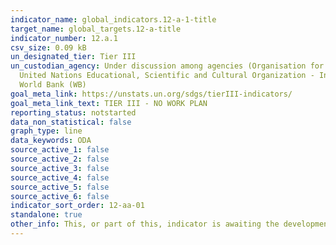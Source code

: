 ```yaml
---
indicator_name: global_indicators.12-a-1-title
target_name: global_targets.12-a-title
indicator_number: 12.a.1
csv_size: 0.09 kB
un_designated_tier: Tier III
un_custodian_agency: Under discussion among agencies (Organisation for Economic Co-operation and Development (OECD), UN Environment (UNEP),
  United Nations Educational, Scientific and Cultural Organization - Institute for Statistics (UNESCO-UIS),
  World Bank (WB)
goal_meta_link: https://unstats.un.org/sdgs/tierIII-indicators/
goal_meta_link_text: TIER III - NO WORK PLAN
reporting_status: notstarted
data_non_statistical: false
graph_type: line
data_keywords: ODA
source_active_1: false
source_active_2: false
source_active_3: false
source_active_4: false
source_active_5: false
source_active_6: false
indicator_sort_order: 12-aa-01
standalone: true
other_info: This, or part of this, indicator is awaiting the development of internationally established methodology and standards (classified by the UN as tier 3). 
---
```


